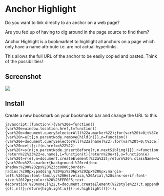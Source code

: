 # Anchor Highlight

Do you want to link directly to an anchor on a web page?

Are you fed up of having to dig around in the page source to find them?

Anchor Highlight is a bookmarklet to highlight all anchors on a page which only have a name attribute i.e. are not actual hyperlinks.

This allows the full URL of the anchor to be easily copied and pasted. Think of the possibilities!

## Screenshot

![](https://raw.github.com/jordelver/anchor-highlight/master/screenshot.png)

## Install

Create a new bookmark on your bookmarks bar and change the URL to this

    javascript:(function(){var%20e=function(){var%20e=window.location.href,t=function(){var%20e=document.querySelectorAll(%22a.marker%22);for(var%20t=0;t%3Ce.length;++t){var%20n=e[t];n.parentNode.removeChild(n)}},n=function(){var%20e=document.querySelectorAll(%22a[name]%22);for(var%20t=0;t%3Ce.length;++t){var%20n=e[t];if(n.href==%22%22){var%20r=s(n);n.parentNode.insertBefore(r,n.nextSibling)}}},r=function(e){return%22%23%22+e.name},i=function(t){return%20e+t},s=function(e){var%20t=r(e),n=document.createElement(%22a%22);return%20n.className=%22marker%22,n.innerHTML=r(e),n.href=i(t),n},o=function(){var%20e=%22a.marker{background:%20red;box-shadow:%200%202px%20%23cc0000;border-radius:%208px;padding:%204px%206px%202px%206px;margin-left:%203px;font-family:%20Helvetica,%20Arial,%20sans-serif;font-size:%2012px;color:%20%23FFF0F5;text-decoration:%20none;}%22,t=document.createElement(%22style%22);t.appendChild(document.createTextNode(e)),document.body.appendChild(t)},u=function(){o(),n()};return{highlight:u}}();e.highlight()})();

